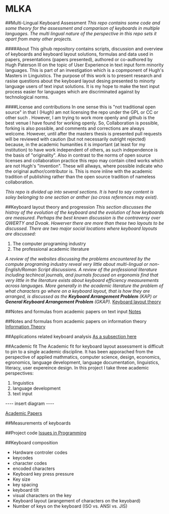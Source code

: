 # MLKA
##Multi-Lingual Keyboard Assessment
_This repo contains some code and some theory for the assessment and comparison of keyboards in multiple languages. The multi lingual nature of the perspective in this repo sets it apart from many other projects._

####About
This gihub repository contains scripts, discussion and overview of keyboards and keyboard layout solutions, formulas and data used in papers, presentations (papers presented), authored or co-authored by Hugh Paterson III on the topic of User Experience in text input form minority languages. This is part of an investigation which is a copmponent of Hugh's Masters in Linguistics.
The purpose of this work is to present research and rasise questions about the keyboard layout desing presented to minorty language users of text input solutions. It is my hope to make the text input process easier for languages which are discriminated against by technological norms.

####License and contributions
In one sense this is "not traditional open source" in that I (Hugh) am not licensing the repo under the GPL or CC or other such . However, I am trying to work more openly and github is the best venue I have found for working openly. So, Collaboration is possible, forking is also possible, and comments and corrections are always welcome. However, until after the masters thesis is presented pull requests will be reviewed with caution (but not necessarily outright rejected) because, in the academic humanities it is important (at least for my institution) to have work independent of others, as such independence is the basis of "originality".
Also in contrast to the norms of open source licenses and collaboration practice this repo may contain cited works which are not Hugh's "invention". These will allways, where possible indicate who the original author/contributor is. This is more inline with the academic tradition of publishing rather than the open source tradition of nameless collaboration.

_This repo is divided up into several sections. It is hard to say content is soley belonging to one section or anther (so cross references may exist)._

##Keyboard layout theory and progression
_This section discusses the histroy of the evolution of the keyboard and the evolution of how keyboards are measured. Perhaps the best known discussion is the contraversy over QWERTY and Dvoak. Howerver there are more than these two layouts to be discussed._
_There are two major social locations where keyboard layouts are discussed:_
  1. The computer programing industry
  2. The professional academic literature

_A review of the websites discussing the problems encountered by the compute programing industry reveal very little about multi-lingual or non-English/Roman Script discussions. A review of the professional literature including techincal journals, and journals focused on ergonomis find that very little in the literature exists about keyboard efficiency measurements across languages. More generally in the academic literature the problem of what characters go where on a keyboard layout, that is how they are arranged, is discussed as the **Keyboard Arrangement Problem** (KAP) or **General Keyboard Arrangement Problem** (GKAP)._
[Keyboard layout theory](/KeyboardLayoutTheory.md)

##Notes and formulas from academic papers on text input
[Notes](/notes.md)

##Notes and formulas from academic papers on information theory
[Information Theory](/InformationTheory.md)

##Applications related keyboard analysis
[As a subsection here](/ReferencesAndLinks.md)

##Academic fit
The Academic fit for keyboard layout assessment is difficult to pin to a single academic discipline. It has been apporached from the perspective of applied mathmatics, computer science, design, economics, egronomics, language development, language documentation, linguistics, literacy, user expereince design. In this project I take three academic perspectives: 
 1. linguistics
 2. language development
 3. text input

---- insert diagram ----

[Academic Papers](/AcademicPapersToCheckOut.md)

##Measurements of keyboards

##Project code
[Issues in Programming](/PythonHelps.md)

##Keyboard composition
* Hardware controler codes
* keycodes
* character codes
* encoded characters
* Keyboard key press pressure
* Key size
* key spacing
* keyboard tilt
* visual characters on the key
* Keyboard layout (arangement of characters on the keyobard)
* Number of keys on the keyboard (ISO vs. ANSI vs. JIS)
